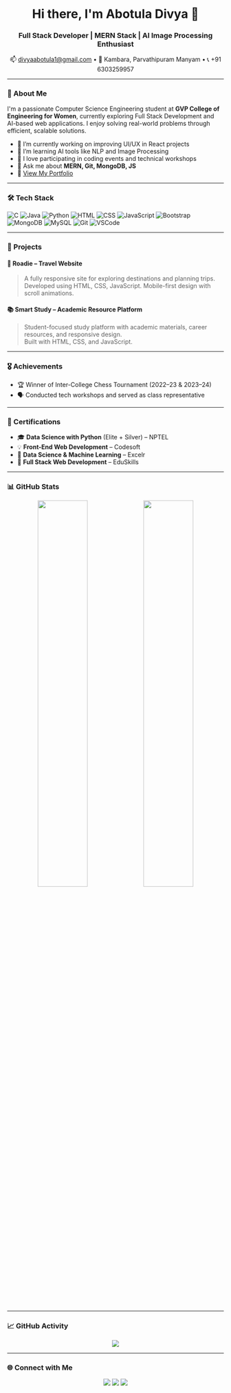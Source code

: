 <h1 align="center">Hi there, I'm Abotula Divya 👋</h1>
<h3 align="center">Full Stack Developer | MERN Stack | AI Image Processing Enthusiast</h3>

<p align="center">
  📫 <a href="mailto:divyaabotula1@gmail.com">divyaabotula1@gmail.com</a> • 
  📍 Kambara, Parvathipuram Manyam • 
  📞 +91 6303259957
</p>

---

### 🚀 About Me

I'm a passionate Computer Science Engineering student at **GVP College of Engineering for Women**, currently exploring Full Stack Development and AI-based web applications. I enjoy solving real-world problems through efficient, scalable solutions.

- 🔭 I’m currently working on improving UI/UX in React projects
- 🌱 I’m learning AI tools like NLP and Image Processing
- 👯 I love participating in coding events and technical workshops
- 💬 Ask me about **MERN, Git, MongoDB, JS**
- 📄 [View My Portfolio](https://divyaabotula.github.io/portfolio/)

---

### 🛠️ Tech Stack

![C](https://img.shields.io/badge/-C-00599C?style=flat&logo=c)
![Java](https://img.shields.io/badge/-Java-007396?style=flat&logo=java)
![Python](https://img.shields.io/badge/-Python-3776AB?style=flat&logo=python)
![HTML](https://img.shields.io/badge/-HTML5-E34F26?style=flat&logo=html5)
![CSS](https://img.shields.io/badge/-CSS3-1572B6?style=flat&logo=css3)
![JavaScript](https://img.shields.io/badge/-JavaScript-F7DF1E?style=flat&logo=javascript)
![Bootstrap](https://img.shields.io/badge/-Bootstrap-563D7C?style=flat&logo=bootstrap)
![MongoDB](https://img.shields.io/badge/-MongoDB-47A248?style=flat&logo=mongodb)
![MySQL](https://img.shields.io/badge/-MySQL-4479A1?style=flat&logo=mysql)
![Git](https://img.shields.io/badge/-Git-F05032?style=flat&logo=git)
![VSCode](https://img.shields.io/badge/-VSCode-007ACC?style=flat&logo=visual-studio-code)

---

### 💼 Projects

#### 🧳 Roadie – Travel Website
> A fully responsive site for exploring destinations and planning trips.  
> Developed using HTML, CSS, JavaScript. Mobile-first design with scroll animations.

#### 📚 Smart Study – Academic Resource Platform
> Student-focused study platform with academic materials, career resources, and responsive design.  
> Built with HTML, CSS, and JavaScript.

---

### 🎖️ Achievements

- 🏆 Winner of Inter-College Chess Tournament (2022–23 & 2023–24)
- 🗣️ Conducted tech workshops and served as class representative

---

### 📜 Certifications

- 🎓 **Data Science with Python** (Elite + Silver) – NPTEL  
- 💡 **Front-End Web Development** – Codesoft  
- 🤖 **Data Science & Machine Learning** – Excelr  
- 🧰 **Full Stack Web Development** – EduSkills

---

### 📊 GitHub Stats

<p align="center">
  <img src="https://github-readme-stats.vercel.app/api?username=DivyaAbotula&show_icons=true&theme=radical" width="48%"/>
  <img src="https://github-readme-stats.vercel.app/api/top-langs/?username=DivyaAbotula&layout=compact&theme=radical" width="48%"/>
</p>

---

### 📈 GitHub Activity

<p align="center">
  <img src="https://github-readme-activity-graph.vercel.app/graph?username=DivyaAbotula&theme=github-compact" />
</p>

---

### 🌐 Connect with Me

<p align="center">
  <a href="https://github.com/DivyaAbotula"><img src="https://img.shields.io/badge/GitHub-100000?style=flat&logo=github&logoColor=white" /></a>
  <a href="https://www.linkedin.com/in/divya-abotula-223572259/"><img src="https://img.shields.io/badge/LinkedIn-0077B5?style=flat&logo=linkedin&logoColor=white" /></a>
  <a href="https://divyaabotula.github.io/portfolio/"><img src="https://img.shields.io/badge/Portfolio-000000?style=flat&logo=web&logoColor=white" /></a>
</p>
